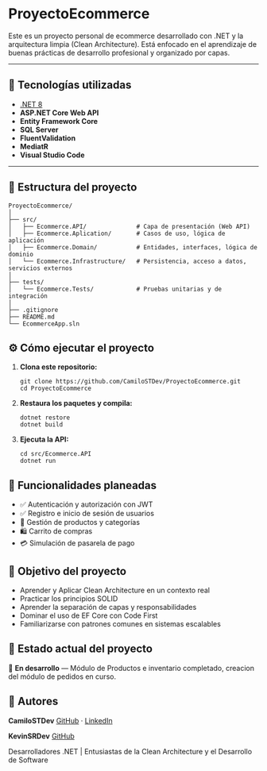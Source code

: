 # ProyectoEcommerce
Este es un proyecto personal de ecommerce desarrollado con .NET y la arquitectura limpia (Clean Architecture). Está enfocado en el aprendizaje de buenas prácticas de desarrollo profesional y organizado por capas.

---

## 🚀 Tecnologías utilizadas

- [.NET 8](https://dotnet.microsoft.com/en-us/download)
- **ASP.NET Core Web API**
- **Entity Framework Core**
- **SQL Server**
- **FluentValidation**
- **MediatR**
- **Visual Studio Code**

---

## 📁 Estructura del proyecto

```plaintext
ProyectoEcommerce/
│
├── src/
│   ├── Ecommerce.API/              # Capa de presentación (Web API)
│   ├── Ecommerce.Aplication/       # Casos de uso, lógica de aplicación
│   ├── Ecommerce.Domain/           # Entidades, interfaces, lógica de dominio
│   └── Ecommerce.Infrastructure/   # Persistencia, acceso a datos, servicios externos
│
├── tests/
│   └── Ecommerce.Tests/            # Pruebas unitarias y de integración
│
├── .gitignore
├── README.md
└── EcommerceApp.sln
```

## ⚙️ Cómo ejecutar el proyecto

1. **Clona este repositorio:**
   ```
   git clone https://github.com/CamiloSTDev/ProyectoEcommerce.git
   cd ProyectoEcommerce
   ```

2. **Restaura los paquetes y compila:**
   ```
   dotnet restore
   dotnet build
   ```

3. **Ejecuta la API:**
   ```
   cd src/Ecommerce.API
   dotnet run
   ```

## 🧱 Funcionalidades planeadas

- ✅ Autenticación y autorización con JWT
- ✅ Registro e inicio de sesión de usuarios
- 🛒 Gestión de productos y categorías
- 🛍️ Carrito de compras
- 💳 Simulación de pasarela de pago

## 🧠 Objetivo del proyecto

- Aprender y Aplicar Clean Architecture en un contexto real
- Practicar los principios SOLID
- Aprender la separación de capas y responsabilidades
- Dominar el uso de EF Core con Code First
- Familiarizarse con patrones comunes en sistemas escalables

## 📌 Estado actual del proyecto

🚧 **En desarrollo** — Módulo de Productos e inventario completado, creacion del módulo de pedidos en curso.

## 👤 Autores

**CamiloSTDev**
[GitHub](https://github.com/CamiloSTDev) · [LinkedIn](https://www.linkedin.com/in/camilo-totena-964b93311)

**KevinSRDev**
[GitHub](https://github.com/KevinSRDev)

Desarrolladores .NET | Entusiastas de la Clean Architecture y el Desarrollo de Software
